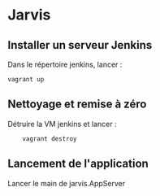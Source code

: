 Jarvis
=========

## Installer un serveur Jenkins

Dans le répertoire jenkins, lancer :

    vagrant up


## Nettoyage et remise à zéro

Détruire la VM jenkins et lancer :

        vagrant destroy



## Lancement de l'application

Lancer le main de jarvis.AppServer